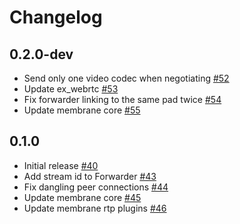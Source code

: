 # Changelog

## 0.2.0-dev
* Send only one video codec when negotiating [#52](https://github.com/fishjam-cloud/membrane_rtc_engine/pull/52)
* Update ex_webrtc [#53](https://github.com/fishjam-cloud/membrane_rtc_engine/pull/53)
* Fix forwarder linking to the same pad twice [#54](https://github.com/fishjam-cloud/membrane_rtc_engine/pull/54)
* Update membrane core [#55](https://github.com/fishjam-cloud/membrane_rtc_engine/pull/55)

## 0.1.0
* Initial release [#40](https://github.com/fishjam-cloud/membrane_rtc_engine/pull/40)
* Add stream id to Forwarder [#43](https://github.com/fishjam-cloud/membrane_rtc_engine/pull/43)
* Fix dangling peer connections [#44](https://github.com/fishjam-cloud/membrane_rtc_engine/pull/44)
* Update membrane core [#45](https://github.com/fishjam-cloud/membrane_rtc_engine/pull/45)
* Update membrane rtp plugins [#46](https://github.com/fishjam-cloud/membrane_rtc_engine/pull/46)

